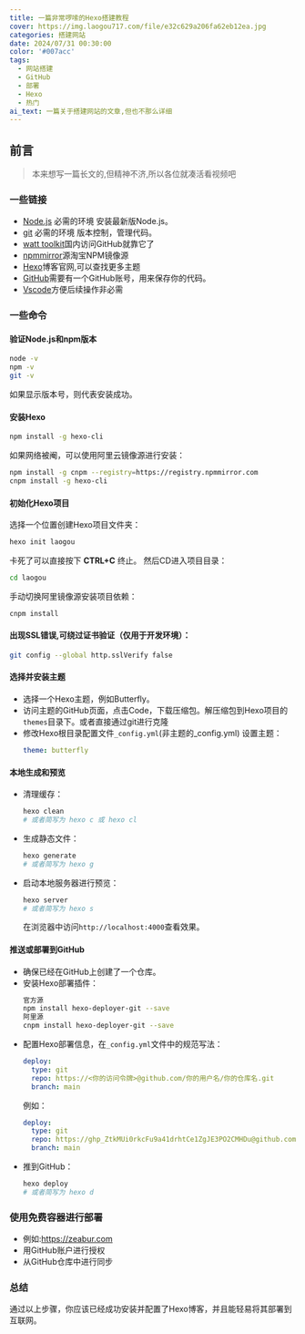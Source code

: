 ```yaml
---
title: 一篇非常啰嗦的Hexo搭建教程
cover: https://img.laogou717.com/file/e32c629a206fa62eb12ea.jpg
categories: 搭建网站
date: 2024/07/31 00:30:00
color: '#007acc'
tags:
  - 网站搭建
  - GitHub
  - 部署
  - Hexo
  - 热门
ai_text: 一篇关于搭建网站的文章,但也不那么详细
---
```

## 前言

>本来想写一篇长文的,但精神不济,所以各位就凑活看视频吧

### 一些链接
- [Node.js](https://nodejs.org/) 必需的环境 安装最新版Node.js。
- [git](http://git-scm.com/) 必需的环境 版本控制，管理代码。
- [watt toolkit](https://watt-toolkit.org/)国内访问GitHub就靠它了
- [npmmirror](https://npmmirror.com/)源淘宝NPM镜像源
- [Hexo](https://hexo.io)博客官网,可以查找更多主题
- [GitHub](GitHub.conm)需要有一个GitHub账号，用来保存你的代码。
- [Vscode](https://code.visualstudio.com/)方便后续操作非必需

### 一些命令
#### 验证Node.js和npm版本
  ```bash
  node -v
  npm -v
  git -v
  ```
  如果显示版本号，则代表安装成功。
#### 安装Hexo
  ```bash
  npm install -g hexo-cli
  ```
  如果网络被阉，可以使用阿里云镜像源进行安装：
  ```bash
  npm install -g cnpm --registry=https://registry.npmmirror.com
  cnpm install -g hexo-cli
  ```

#### 初始化Hexo项目
  选择一个位置创建Hexo项目文件夹：
  ```bash
  hexo init laogou
  ```
  卡死了可以直接按下 **CTRL+C** 终止。
  然后CD进入项目目录：
  ```bash
  cd laogou
  ```
  手动切换阿里镜像源安装项目依赖：
  ```bash
  cnpm install
  ```

#### 出现SSL错误,可绕过证书验证（仅用于开发环境）：
  ```bash
  git config --global http.sslVerify false
  ```

#### 选择并安装主题
- 选择一个Hexo主题，例如Butterfly。
- 访问主题的GitHub页面，点击Code，下载压缩包。解压缩包到Hexo项目的`themes`目录下。或者直接通过git进行克隆
- 修改Hexo根目录配置文件`_config.yml`(非主题的_config.yml)
设置主题：
  ```yaml
  theme: butterfly
  ```

#### 本地生成和预览
- 清理缓存：
  ```bash
  hexo clean
  # 或者简写为 hexo c 或 hexo cl
  ```
- 生成静态文件：
  ```bash
  hexo generate
  # 或者简写为 hexo g
  ```
- 启动本地服务器进行预览：
  ```bash
  hexo server
  # 或者简写为 hexo s
  ```
  在浏览器中访问`http://localhost:4000`查看效果。

#### 推送或部署到GitHub
- 确保已经在GitHub上创建了一个仓库。
- 安装Hexo部署插件：
  ```bash
  官方源
  npm install hexo-deployer-git --save  
  阿里源
  cnpm install hexo-deployer-git --save
  ```
- 配置Hexo部署信息，在`_config.yml`文件中的规范写法：
  ```yaml
  deploy:
    type: git
    repo: https://<你的访问令牌>@github.com/你的用户名/你的仓库名.git
    branch: main
  ```
  例如：
  ```yaml
  deploy:
    type: git
    repo: https://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@github.com/GGB60/blog.git
    branch: main
  ```
- 推到GitHub：
  ```bash
  hexo deploy
  # 或者简写为 hexo d
  ```


### 使用免费容器进行部署
- 例如:https://zeabur.com
- 用GitHub账户进行授权 
- 从GitHub仓库中进行同步

### 总结
通过以上步骤，你应该已经成功安装并配置了Hexo博客，并且能轻易将其部署到互联网。
